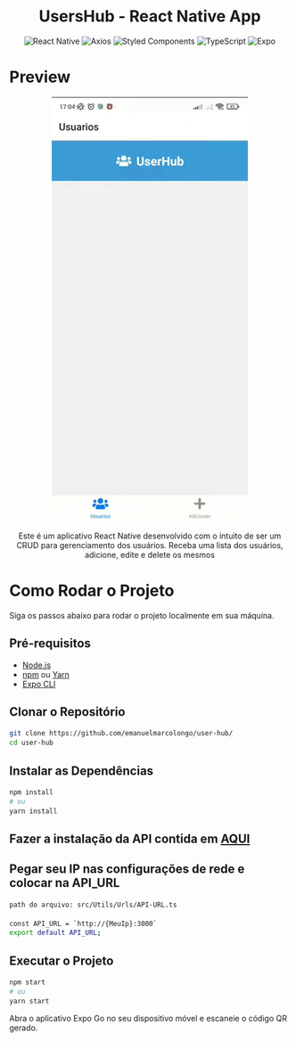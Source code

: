 <h1 align="center"> UsersHub - React Native App</h1>
<p align="center">
  <img alt="React Native" src="https://img.shields.io/badge/React_Native-20232A?style=for-the-badge&logo=react&logoColor=61DAFB" />
  <img alt="Axios" src="https://img.shields.io/badge/axios-671ddf?&style=for-the-badge&logo=axios&logoColor=white" />
  <img alt="Styled Components" src="https://img.shields.io/badge/styled--components-DB7093?style=for-the-badge&logo=styled-components&logoColor=white" />
  <img alt="TypeScript" src="https://img.shields.io/badge/TypeScript-007ACC?style=for-the-badge&logo=typescript&logoColor=white" />
  <img alt="Expo" src="https://img.shields.io/badge/Expo-1B1F23?style=for-the-badge&logo=expo&logoColor=white" />
</p>

# Preview
 

<p align="center">
  <img alt="Project Gif" src="https://github.com/emanuelmarcolongo/user-hub/blob/master/assets/appPresentation.gif?raw=true" />
</p>




<p align="center">
Este é um aplicativo React Native desenvolvido com o intuito de ser um CRUD para gerenciamento dos usuários.
  Receba uma lista dos usuários, adicione, edite e delete os mesmos
</p>


# Como Rodar o Projeto

Siga os passos abaixo para rodar o projeto localmente em sua máquina.

## Pré-requisitos
- [Node.js](https://nodejs.org/)
- [npm](https://www.npmjs.com/) ou [Yarn](https://yarnpkg.com/)
- [Expo CLI](https://docs.expo.dev/get-started/installation/)

## Clonar o Repositório
```bash
git clone https://github.com/emanuelmarcolongo/user-hub/
cd user-hub
```

## Instalar as Dependências
```bash
npm install
# ou
yarn install
```

## Fazer a instalação da API contida em [AQUI](https://github.com/emanuelmarcolongo/users-crud-api)

## Pegar seu IP nas configurações de rede e colocar na API_URL 

```bash
path do arquivo: src/Utils/Urls/API-URL.ts

const API_URL = `http://{MeuIp}:3000`
export default API_URL;

```

## Executar o Projeto

```bash
npm start
# ou
yarn start
```

Abra o aplicativo Expo Go no seu dispositivo móvel e escaneie o código QR gerado.
